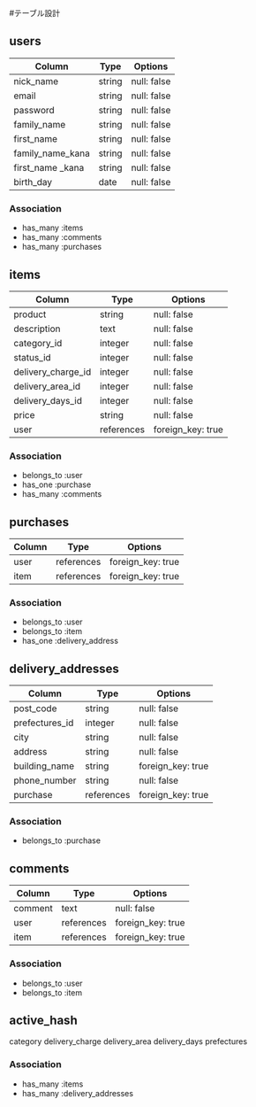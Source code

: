 #テーブル設計

## users

| Column           | Type    | Options      |
| ---------------- | ------- | ------------ |
| nick_name        | string  |  null: false |
| email            | string  |  null: false |
| password         | string  |  null: false |
| family_name      | string  |  null: false |
| first_name       | string  |  null: false |
| family_name_kana | string  |  null: false |
| first_name _kana | string  |  null: false |
| birth_day        | date    |  null: false |


### Association

- has_many :items
- has_many :comments
- has_many :purchases

## items

| Column             | Type       | Options            |
| ------------------ | ---------- | ------------------ |
| product            | string     |  null: false       |
| description        | text       |  null: false       |
| category_id        | integer    |  null: false       |
| status_id          | integer    |  null: false       |
| delivery_charge_id | integer    |  null: false       |
| delivery_area_id   | integer    |  null: false       |
| delivery_days_id   | integer    |  null: false       |
| price              | string     |  null: false       |
| user               | references |  foreign_key: true |

### Association

- belongs_to :user
- has_one :purchase
- has_many :comments


## purchases

| Column           | Type       | Options           |
| ---------------- | ---------- | ----------------- |
| user             | references | foreign_key: true |
| item             | references | foreign_key: true |

### Association

- belongs_to :user
- belongs_to :item
- has_one :delivery_address

## delivery_addresses

| Column           | Type          | Options            |
| ---------------- | ------------- | ------------------ |
| post_code        | string        |  null: false       |
| prefectures_id   | integer       |  null: false       |
| city             | string        |  null: false       |
| address          | string        |  null: false       |
| building_name    | string        |  foreign_key: true |
| phone_number     | string        |  null: false       |
| purchase         | references    |  foreign_key: true |

### Association

- belongs_to :purchase

## comments

| Column           | Type       | Options           |
| ---------------- | ---------- | ----------------- |
| comment          | text       | null: false       |
| user             | references | foreign_key: true |
| item             | references | foreign_key: true |

### Association

- belongs_to :user
- belongs_to :item


## active_hash
  category
  delivery_charge
  delivery_area
  delivery_days
  prefectures

  ### Association

  - has_many :items
  - has_many :delivery_addresses